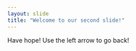 ```yaml
---
layout: slide
title: "Welcome to our second slide!"
---
```

Have hope!
Use the left arrow to go back!
